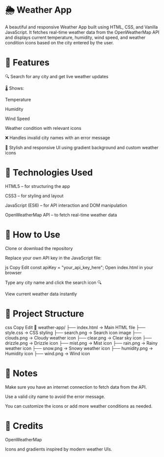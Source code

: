 # 🌦️ Weather App
A beautiful and responsive Weather App built using HTML, CSS, and Vanilla JavaScript. It fetches real-time weather data from the OpenWeatherMap API and displays current temperature, humidity, wind speed, and weather condition icons based on the city entered by the user.

# 🚀 Features
🔍 Search for any city and get live weather updates

🌡️ Shows:

Temperature

Humidity

Wind Speed

Weather condition with relevant icons

❌ Handles invalid city names with an error message

🌈 Stylish and responsive UI using gradient background and custom weather icons

# 🧪 Technologies Used
HTML5 – for structuring the app

CSS3 – for styling and layout

JavaScript (ES6) – for API interaction and DOM manipulation

OpenWeatherMap API – to fetch real-time weather data

# 🔧 How to Use
Clone or download the repository

Replace your own API key in the JavaScript file:

js
Copy
Edit
const apiKey = "your_api_key_here";
Open index.html in your browser

Type any city name and click the search icon 🔍

View current weather data instantly

# 📁 Project Structure
css
Copy
Edit
📁 weather-app/
├── index.html        → Main HTML file
├── style.css         → CSS styling
├── search.png        → Search icon image
├── clouds.png        → Cloudy weather icon
├── clear.png         → Clear sky icon
├── drizzle.png       → Drizzle icon
├── mist.png          → Mist icon
├── rain.png          → Rainy weather icon
├── snow.png          → Snowy weather icon
├── humidity.png      → Humidity icon
├── wind.png          → Wind icon

# 📌 Notes
Make sure you have an internet connection to fetch data from the API.

Use a valid city name to avoid the error message.

You can customize the icons or add more weather conditions as needed.

# 🙌 Credits
OpenWeatherMap

Icons and gradients inspired by modern weather UIs.

